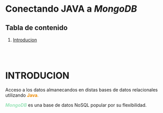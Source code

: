 # Conectando JAVA a _MongoDB_

## Tabla de contenido
1. [Introducion](#introducion)

<br><br>

# INTRODUCION
Acceso a los datos almanecandos en distas bases de datos relacionales utilizando <span style="color: #ED8B00">**Java**. </span> <br>

<span style="color: #9BE4B9"> **_MongoDB_** </span> es una base de datos NoSQL popular por su flexibilidad. 
<br>
